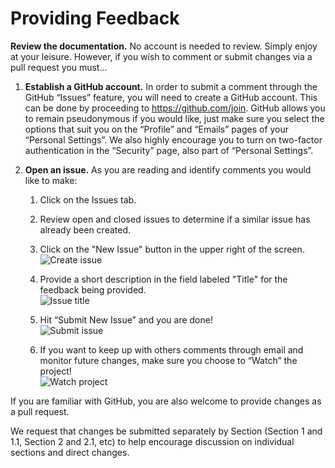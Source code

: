 # Providing Feedback

**Review the documentation.** No account is needed to review. Simply enjoy at your leisure. However, if you wish to comment or submit changes via a pull request you must…

1. **Establish a GitHub account.** In order to submit a comment through the GitHub “Issues” feature, you will need to create a GitHub account. This can be done by proceeding to https://github.com/join. GitHub allows you to remain pseudonymous if you would like, just make sure you select the options that suit you on the “Profile” and “Emails” pages of your “Personal Settings”.  We also highly encourage you to turn on two-factor authentication in the “Security” page, also part of “Personal Settings”.  

2. **Open an issue.** As you are reading and identify comments you would like to make:

    1. Click on the Issues tab.

    2. Review open and closed issues to determine if a similar issue has already been created.

    3. Click on the "New Issue" button in the upper right of the screen.  
    ![Create issue](assets/img/create_new_issue.png)

    4. Provide a short description in the field labeled "Title" for the feedback being provided.  
    ![Issue title](assets/img/issue_title.png)

    5. Hit “Submit New Issue” and you are done!  
    ![Submit issue](assets/img/submit_new_issue.png)

    6. If you want to keep up with others comments through email and monitor future changes, make sure you choose to “Watch” the project!  
    ![Watch project](assets/img/watch_project.png)

If you are familiar with GitHub, you are also welcome to provide changes as a pull request.  

We request that changes be submitted separately by Section (Section 1 and 1.1, Section 2 and 2.1, etc) to help encourage discussion on individual sections and direct changes. 
